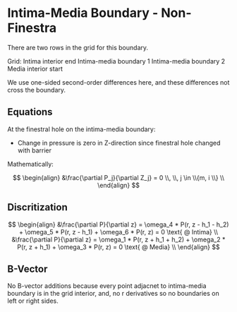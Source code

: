 # Intima-Media Boundary - Non-Finestra

There are two rows in the grid for this boundary.

Grid: 
 Intima interior end
 Intima-media boundary 1
 Intima-media boundary 2
 Media interior start
 
We use one-sided second-order differences here, and these differences not cross the boundary. 

## Equations

At the finestral hole on the intima-media boundary: 
 - Change in pressure is zero in Z-direction since finestral hole changed with barrier

Mathematically: 

$$
\begin{align}
&\frac{\partial P_j}{\partial Z_j} = 0 \\, \\, j \in  \\{m, i \\} \\
\end{align} 
$$

## Discritization 

$$
\begin{align}
&\frac{\partial P}{\partial z}  =  \omega_4 * P(r, z - h_1 - h_2) +  \omega_5 * P(r, z - h_1) +  \omega_6 * P(r, z) = 0 \text{ @ Intima} \\  
&\frac{\partial P}{\partial z}  =  \omega_1 * P(r, z + h_1 + h_2) +  \omega_2 * P(r, z + h_1) +  \omega_3 * P(r, z) = 0 \text{ @ Media} \\  
\end{align} 
$$

## B-Vector

No B-vector additions because every point adjacnet to intima-media boundary is in the grid interior, and, no r derivatives so no boundaries on left or right sides. 
